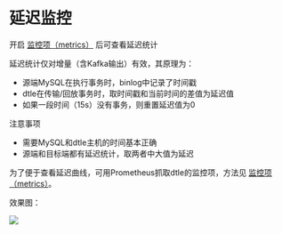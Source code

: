 # 延迟监控

开启 [监控项（metrics）](./3.4_metrics.md) 后可查看延迟统计

延迟统计仅对增量（含Kafka输出）有效，其原理为：
- 源端MySQL在执行事务时，binlog中记录了时间戳
- dtle在传输/回放事务时，取时间戳和当前时间的差值为延迟值
- 如果一段时间（15s）没有事务，则重置延迟值为0

注意事项
- 需要MySQL和dtle主机的时间基本正确
- 源端和目标端都有延迟统计，取两者中大值为延迟

为了便于查看延迟曲线，可用Prometheus抓取dtle的监控项，方法见 [监控项（metrics）](./3.4_metrics.md#Prometheus配置演示)。

效果图：

![](./metrics1.png)
